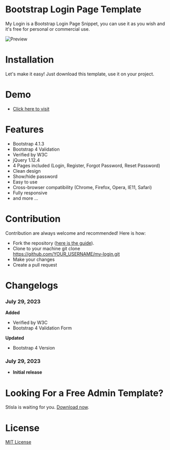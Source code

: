 # Bootstrap Login Page Template

My Login is a Bootstrap Login Page Snippet, you can use it as you wish and it's free for personal or commercial use.

![Preview](https://image.ibb.co/mqGRKK/image.png)

# Installation
Let's make it easy! Just download this template, use it on your project.

# Demo
- [Click here to visit](https://2waytoceo.github.io/My-Login/)

# Features
- Bootstrap 4.1.3
- Bootstrap 4 Validation
- Verified by W3C
- jQuery 1.12.4
- 4 Pages included (Login, Register, Forgot Password, Reset Password)
- Clean design
- Show/hide password
- Easy to use
- Cross-browser compatibility (Chrome, Firefox, Opera, IE11, Safari)
- Fully responsive
- and more ...

# Contribution
Contribution are always welcome and recommended! Here is how:

- Fork the repository ([here is the guide](https://help.github.com/articles/fork-a-repo/)).
- Clone to your machine git clone https://github.com/YOUR_USERNAME/my-login.git
- Make your changes
- Create a pull request

# Changelogs
### July 29, 2023
  **Added**
  * Verified by W3C
  * Bootstrap 4 Validation Form

  **Updated**
  * Bootstrap 4 Version

### July 29, 2023
  - **Initial release**

# Looking For a Free Admin Template?
Stisla is waiting for you. [Download now](https://stisla.multinity.com).

# License
[MIT License](http://opensource.org/licenses/MIT)
